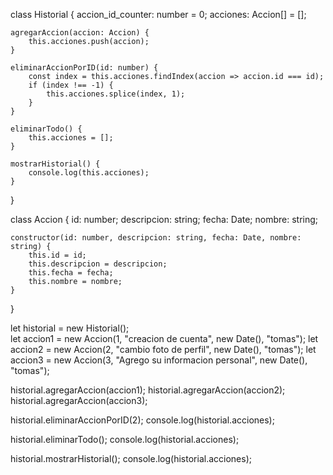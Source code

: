 class Historial {
    accion_id_counter: number = 0;
    acciones: Accion[] = [];

    agregarAccion(accion: Accion) {
        this.acciones.push(accion);
    }                

    eliminarAccionPorID(id: number) {
        const index = this.acciones.findIndex(accion => accion.id === id);
        if (index !== -1) {
            this.acciones.splice(index, 1);
        }
    }

    eliminarTodo() {
        this.acciones = [];
    }

    mostrarHistorial() {
        console.log(this.acciones);
    }
}

class Accion {
    id: number;
    descripcion: string;
    fecha: Date;
    nombre: string;

    constructor(id: number, descripcion: string, fecha: Date, nombre: string) {
        this.id = id;
        this.descripcion = descripcion;
        this.fecha = fecha;
        this.nombre = nombre;
    }
}

let historial = new Historial();    
let accion1 = new Accion(1, "creacion de cuenta", new Date(), "tomas");
let accion2 = new Accion(2, "cambio foto de perfil", new Date(), "tomas");
let accion3 = new Accion(3, "Agrego su informacion personal", new Date(), "tomas");

historial.agregarAccion(accion1);
historial.agregarAccion(accion2);
historial.agregarAccion(accion3);

historial.eliminarAccionPorID(2);
console.log(historial.acciones);

historial.eliminarTodo();
console.log(historial.acciones);

historial.mostrarHistorial();
console.log(historial.acciones);